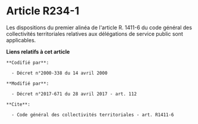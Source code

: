 # Article R234-1

Les dispositions du premier alinéa de l'article R. 1411-6 du code général des collectivités territoriales relatives aux
délégations de service public sont applicables.

**Liens relatifs à cet article**

	**Codifié par**:

	  - Décret n°2000-338 du 14 avril 2000

	**Modifié par**:

	  - Décret n°2017-671 du 28 avril 2017 - art. 112

	**Cite**:

	  - Code général des collectivités territoriales - art. R1411-6
